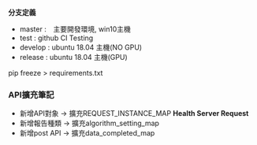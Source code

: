 **分支定義**
- master :　主要開發環境, win10主機
- test : github CI Testing
- develop : ubuntu 18.04 主機(NO GPU)
- release : ubuntu 18.04 主機(GPU)

pip freeze > requirements.txt


### API擴充筆記
- 新增API對象 -> 擴充REQUEST_INSTANCE_MAP
**Health Server Request**
- 新增報告種類 -> 擴充algorithm_setting_map
- 新增post API -> 擴充data_completed_map